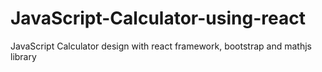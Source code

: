 # JavaScript-Calculator-using-react
JavaScript Calculator design with react framework, bootstrap and mathjs library
